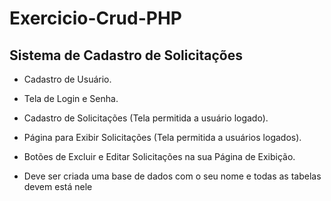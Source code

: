 # Exercicio-Crud-PHP

## Sistema de Cadastro de Solicitações 

- Cadastro de Usuário.

- Tela de Login e Senha.

- Cadastro de Solicitações (Tela permitida a usuário logado).

- Página para Exibir Solicitações (Tela permitida a usuários logados). 

- Botões de Excluir e Editar Solicitações na sua Página de Exibição.

- Deve ser criada uma base de dados com o seu nome e todas as tabelas devem 
está nele
